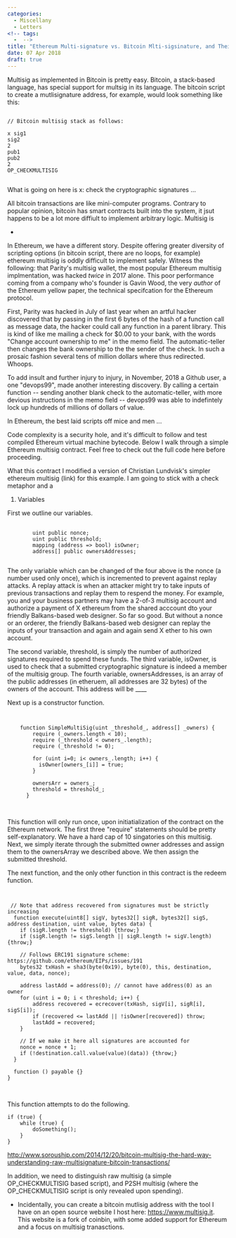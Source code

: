```yaml
---
categories:
  - Miscellany
  - Letters
<!-- tags:
  -  -->
title: "Ethereum Multi-signature vs. Bitcoin Mlti-sigsinature, and Their Custodial Implicaitons"
date: 07 Apr 2018
draft: true
---
```

Multisig as implemented in Bitcoin is pretty easy. Bitcoin, a stack-based language, has special support for multsig in its language. The bitcoin script to create a mutlisignature address, for example, would look something like this: 

<pre class=" language-javascript"><code class=" language-javascript">
// Bitcoin multisig stack as follows:

x sig1 
sig2 
2 
pub1 
pub2 
2
OP_CHECKMULTISIG

</code></pre>

What is going on here is x: check the cryptographic signatures ...

All bitcoin transactions are like mini-computer programs. Contrary to popular opinion, bitcoin has smart contracts built into the system, it jsut happens to be a lot more diffiult to implement arbitrary logic. Multisig is 


*

In Ethereum, we have a different story. Despite offering greater diversity of scripting options (in bitcoin script, there are no loops, for example) ethereum multisig is oddly difficult to implement safely. Witness the following: that Parity's multisig wallet, the most popular Ethereum multisig implmentation, was hacked *twice* in 2017 alone. This poor performance coming from a company who's founder is Gavin Wood, the very *author* of the Ethereum yellow paper, the technical specifcation for the Ethereum protocol. 

First, Parity was hacked in July of last year when an artful hacker discovered that by passing in the first 6 bytes of the hash of a function call as message data, the hacker could call any function in a parent library. This is kind of like me mailing a check for $0.00 to your bank, with the words "Change account ownership to me" in the memo field. The automatic-teller then changes the bank ownership to the the sender of the check. In such a prosaic fashion several tens of million dollars where thus redirected. Whoops. 

To add insult and further injury to injury, in November, 2018 a Github user, a one "devops99", made another interesting discovery. By calling a certain function -- sending another blank check to the automatic-teller, with more devious instructions in the memo field -- devops99 was able to indefintely lock up hundreds of millions of dollars of value. 

In Ethereum, the best laid scripts off mice and men ...

Code complexity is a security hole, and it's difficult to follow and test compiled Ethereum virtual machine bytecode. Below I walk through a simple Ethereum multisig contract. Feel free to check out the full code here before proceeding.

What this contract I modified a version of Christian Lundvisk's simpler ethereum multisig (link) for this example. I am going to stick with a check metaphor and a 

1. Variables 

First we outline our variables. 

<pre class=" language-javascript">
	<code class=" language-javascript">
		<span class="token keyword">uint</span> public <span class="token operator">nonce</span><span class="token punctuation">;</span>
		<span class="token keyword">uint</span> public <span class="token operator">threshold</span><span class="token punctuation">;</span>
		<span class="token keyword">mapping</span> (address => bool) <span class="token operator">isOwner</span><span class="token punctuation">;</span> 
		<span class="token keyword">address[]</span> public <span class="token operator">ownersAddresses</span><span class="token punctuation">;</span> 
	</code>
</pre>



The only variable which can be changed of the four above is the nonce (a number used only once), which is incremented to prevent against replay attacks. A replay attack is when an attacker might try to take inputs of previous transactions and replay them to respend the money. For example, you and your business partners may have a 2-of-3 multisig account and authorize a payment of X ethereum from the shared acccount dto your friendly Balkans-based web designer. So far so good. But without a nonce or an orderer, the friendly Balkans-based web designer can replay the inputs of your transaction and again and again send X ether to his own account. 

The second variable, threshold, is simply the number of authorized signatures required to spend these funds. The third variable, isOwner, is used to check that a submitted cryptographic signature is indeed a member of the multisig group. The fourth variable, ownersAddresses, is an array of the public addresses (in etheruem, all addresses are 32 bytes) of the owners of the account. This address will be ____

Next up is a constructor function. 

<pre class=" language-javascript">
<code class=" language-javascript">
<span class="token keyword">
	function SimpleMultiSig(uint _threshold_, address[] _owners) {
	    require (_owners.length < 10);
	    require (_threshold < owners_.length);
	    require (_threshold != 0);

	    for (uint i=0; i< owners_.length; i++) {
	      isOwner[owners_[i]] = true;
	    }

	    ownersArr = owners_;
	    threshold = threshold_;
	  }
</span>
</code>
</pre>

This function will only run once, upon initiatialization of the contract on the Ethereum network. The first three "require" statements should be pretty self-explanatory. We have a hard cap of 10 singatories on this multisig. Next, we simply iterate through the submitted owner addresses and assign them to the ownersArray we described above. We then assign the submitted threshold.

The next function, and the only other function in this contract is the redeem function. 


<pre class=" language-javascript">
<code class=" language-javascript">
<span class="token keyword">
 // Note that address recovered from signatures must be strictly increasing
  function execute(uint8[] sigV, bytes32[] sigR, bytes32[] sigS, address destination, uint value, bytes data) {
    if (sigR.length != threshold) {throw;}
    if (sigR.length != sigS.length || sigR.length != sigV.length) {throw;}

    // Follows ERC191 signature scheme: https://github.com/ethereum/EIPs/issues/191
    bytes32 txHash = sha3(byte(0x19), byte(0), this, destination, value, data, nonce);

    address lastAdd = address(0); // cannot have address(0) as an owner
    for (uint i = 0; i < threshold; i++) {
        address recovered = ecrecover(txHash, sigV[i], sigR[i], sigS[i]);
        if (recovered <= lastAdd || !isOwner[recovered]) throw;
        lastAdd = recovered;
    }

    // If we make it here all signatures are accounted for
    nonce = nonce + 1;
    if (!destination.call.value(value)(data)) {throw;}
  }

  function () payable {}
}
</span>
</code>
</pre>

This function attempts to do the following. 

<pre class=" language-javascript"><code class=" language-javascript"><span class="token keyword">if</span> <span class="token punctuation">(</span><span class="token boolean">true</span><span class="token punctuation">)</span> <span class="token punctuation">{</span>
	<span class="token keyword">while</span> <span class="token punctuation">(</span><span class="token boolean">true</span><span class="token punctuation">)</span> <span class="token punctuation">{</span>
		<span class="token function">doSomething</span><span class="token punctuation">(</span><span class="token punctuation">)</span><span class="token punctuation">;</span>
	<span class="token punctuation">}</span>
<span class="token punctuation">}</span></code></pre>


http://www.soroushjp.com/2014/12/20/bitcoin-multisig-the-hard-way-understanding-raw-multisignature-bitcoin-transactions/



In addition, we need to distinguish raw multisig (a simple OP_CHECKMULTISIG based script), and P2SH multisig (where the OP_CHECKMULTISIG script is only revealed upon spending).



* Incidentally, you can create a bitcoin mutlisig address with the tool I have on an open source website I host here: https://www.multisig.it.  This website is a fork of coinbin, with some added support for Ethereum and a focus on multisig tranasctions. 


